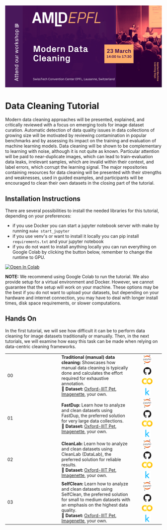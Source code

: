 ![Data Cleaning Tile](https://github.com/Digital-Dermatology/data-cleaning-tutorial/blob/main/images/data-cleaning-tile.png)

# Data Cleaning Tutorial

Modern data cleaning approaches will be presented, explained, and critically reviewed with a focus on emerging tools for image dataset curation.
Automatic detection of data quality issues in data collections of growing size will be motivated by reviewing contamination in popular benchmarks and by assessing its impact on the training and evaluation of machine learning models.
Data cleaning will be shown to be complementary to learning with noise, although it is not quite as known.
Particular attention will be paid to near-duplicate images, which can lead to train-evaluation data leaks, irrelevant samples, which are invalid within their context, and label errors, which corrupt the learning signal.
The major repositories containing resources for data cleaning will be presented with their strengths and weaknesses, used in guided examples, and participants will be encouraged to clean their own datasets in the closing part of the tutorial.

## Installation Instructions

There are several possibilities to install the needed libraries for this tutorial, depending on your preferences:
- if you use Docker you can start a jupyter notebook server with make by running `make start_jupyter`
- if you use venv's or want to install it locally you can pip install `requirements.txt` and your jupyter notebook
- if you do not want to install anything locally you can run everything on Google Colab by clicking the button below, remember to change the runtime to GPU.

[![Open In Colab](https://colab.research.google.com/assets/colab-badge.svg)](https://colab.research.google.com/github/Digital-Dermatology/data-cleaning-hands-on/)

**NOTE:** 
We recommend using Google Colab to run the tutorial.
We also provide setup for a virtual environment and Docker. 
However, we cannot guarantee that the setup will work on your machine. 
These options may be the best if you do not want to upload your datasets, but depending on your hardware and internet connection, you may have to deal with longer install times, disk space requirements, or slower computations.

## Hands On

In the first tutorial, we will see how difficult it can be to perform data cleaning for image datasets traditionally or manually.
Then, in the next tutorials, we will examine how easy this task can be made when relying on data-centric cleaning frameworks.

<table>
   <tr>
      <td rowspan="4" width="160">
         00
      </td>
      <td rowspan="4">
         <b>Traditional (manual) data cleaning:</b> Showcases how manual data cleaning is typically done and calculates the effort required for exhaustive annotation.
         <br>
         <b>📌 Dataset:</b> <a href="https://www.robots.ox.ac.uk/~vgg/data/pets/">Oxford-IIIT Pet</a>, <a href="https://github.com/fastai/imagenette">Imagenette</a>, your own.
      </td>
      <td align="center" width="80">
         <a href="https://nbviewer.org/github/Digital-Dermatology/data-cleaning-hands-on/blob/main/notebooks/00_Traditional_Cleaning.ipynb">
         <img src="./assets/nbviewer_logo.png" height="30">
         </a>
      </td>
   </tr>
   <tr>
      <td align="center">
         <a href="https://github.com/Digital-Dermatology/data-cleaning-hands-on/blob/main/notebooks/00_Traditional_Cleaning.ipynb">
         <img src="./assets/github_logo.png" height="25">
         </a>
      </td>
   </tr>
   <tr>
      <td align="center">
         <a href="https://colab.research.google.com/github/Digital-Dermatology/data-cleaning-hands-on/blob/main/notebooks/00_Traditional_Cleaning.ipynb">
         <img src="./assets/colab_logo.png" height="20">
         </a>
      </td>
   </tr>
   <tr>
      <td align="center">
         <a href="https://kaggle.com/kernels/welcome?src=https://github.com/Digital-Dermatology/data-cleaning-hands-on/blob/main/notebooks/00_Traditional_Cleaning.ipynb">
         <img src="./assets/kaggle_logo.png" height="25">
         </a>
      </td>
   </tr>
   <!-- ------------------------------------------------------------------- -->
   <tr>
      <td rowspan="4" width="160">
         01
      </td>
      <td rowspan="4">
         <b>FastDup:</b> Learn how to analyze and clean datasets using FastDup, the preferred solution for very large data collections.
         <br>
         <b>📌 Dataset:</b> <a href="https://www.robots.ox.ac.uk/~vgg/data/pets/">Oxford-IIIT Pet</a>, <a href="https://github.com/fastai/imagenette">Imagenette</a>, your own.
      </td>
      <td align="center" width="80">
         <a href="https://nbviewer.org/github/Digital-Dermatology/data-cleaning-hands-on/blob/main/notebooks/01_FastDup.ipynb">
         <img src="./assets/nbviewer_logo.png" height="30">
         </a>
      </td>
   </tr>
   <tr>
      <td align="center">
         <a href="https://github.com/Digital-Dermatology/data-cleaning-hands-on/blob/main/notebooks/01_FastDup.ipynb">
         <img src="./assets/github_logo.png" height="25">
         </a>
      </td>
   </tr>
   <tr>
      <td align="center">
         <a href="https://colab.research.google.com/github/Digital-Dermatology/data-cleaning-hands-on/blob/main/notebooks/01_FastDup.ipynb">
         <img src="./assets/colab_logo.png" height="20">
         </a>
      </td>
   </tr>
   <tr>
      <td align="center">
         <a href="https://kaggle.com/kernels/welcome?src=https://github.com/Digital-Dermatology/data-cleaning-hands-on/blob/main/notebooks/01_FastDup.ipynb">
         <img src="./assets/kaggle_logo.png" height="25">
         </a>
      </td>
   </tr>
   <!-- ------------------------------------------------------------------- -->
   <tr>
      <td rowspan="4" width="160">
         02
      </td>
      <td rowspan="4">
         <b>CleanLab:</b> Learn how to analyze and clean datasets using CleanLab (DataLab), the preferred solution for reliable results.
         <br>
         <b>📌 Dataset:</b> <a href="https://www.robots.ox.ac.uk/~vgg/data/pets/">Oxford-IIIT Pet</a>, <a href="https://github.com/fastai/imagenette">Imagenette</a>, your own.
      </td>
      <td align="center" width="80">
         <a href="https://nbviewer.org/github/Digital-Dermatology/data-cleaning-hands-on/blob/main/notebooks/02_CleanLab.ipynb">
         <img src="./assets/nbviewer_logo.png" height="30">
         </a>
      </td>
   </tr>
   <tr>
      <td align="center">
         <a href="https://github.com/Digital-Dermatology/data-cleaning-hands-on/blob/main/notebooks/02_CleanLab.ipynb">
         <img src="./assets/github_logo.png" height="25">
         </a>
      </td>
   </tr>
   <tr>
      <td align="center">
         <a href="https://colab.research.google.com/github/Digital-Dermatology/data-cleaning-hands-on/blob/main/notebooks/02_CleanLab.ipynb">
         <img src="./assets/colab_logo.png" height="20">
         </a>
      </td>
   </tr>
   <tr>
      <td align="center">
         <a href="https://kaggle.com/kernels/welcome?src=https://github.com/Digital-Dermatology/data-cleaning-hands-on/blob/main/notebooks/02_CleanLab.ipynb">
         <img src="./assets/kaggle_logo.png" height="25">
         </a>
      </td>
   </tr>
   <!-- ------------------------------------------------------------------- -->
   <tr>
      <td rowspan="4" width="160">
         03
      </td>
      <td rowspan="4">
         <b>SelfClean:</b> Learn how to analyze and clean datasets using SelfClean, the preferred solution for small to medium datasets with an emphasis on the highest data quality.
         <br>
         <b>📌 Dataset:</b> <a href="https://www.robots.ox.ac.uk/~vgg/data/pets/">Oxford-IIIT Pet</a>, <a href="https://github.com/fastai/imagenette">Imagenette</a>, your own.
      </td>
      <td align="center" width="80">
         <a href="https://nbviewer.org/github/Digital-Dermatology/data-cleaning-hands-on/blob/main/notebooks/03_SelfClean.ipynb">
         <img src="./assets/nbviewer_logo.png" height="30">
         </a>
      </td>
   </tr>
   <tr>
      <td align="center">
         <a href="https://github.com/Digital-Dermatology/data-cleaning-hands-on/blob/main/notebooks/03_SelfClean.ipynb">
         <img src="./assets/github_logo.png" height="25">
         </a>
      </td>
   </tr>
   <tr>
      <td align="center">
         <a href="https://colab.research.google.com/github/Digital-Dermatology/data-cleaning-hands-on/blob/main/notebooks/03_SelfClean.ipynb">
         <img src="./assets/colab_logo.png" height="20">
         </a>
      </td>
   </tr>
   <tr>
      <td align="center">
         <a href="https://kaggle.com/kernels/welcome?src=https://github.com/Digital-Dermatology/data-cleaning-hands-on/blob/main/notebooks/03_SelfClean.ipynb">
         <img src="./assets/kaggle_logo.png" height="25">
         </a>
      </td>
   </tr>
   <!-- ------------------------------------------------------------------- -->
</table>
